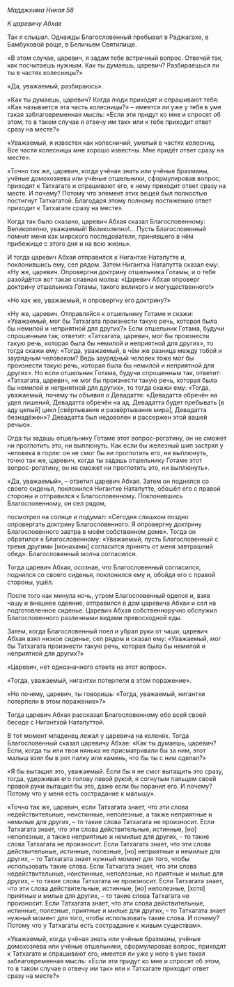 *Мадджхима Никая 58*

*К царевичу Абхае*

Так я слышал\. Однажды Благословенный пребывал в Раджагахе, в Бамбуковой роще, в Беличьем Святилище\.

«В этом случае, царевич, я задам тебе встречный вопрос\. Отвечай так, как посчитаешь нужным\. Как ты думаешь, царевич? Разбираешься ли ты в частях колесницы?»

«Да, уважаемый, разбираюсь»\.

«Как ты думаешь, царевич? Когда люди приходят и спрашивают тебя: «Как называется эта часть колесницы?» – имеется ли уже у тебя в уме такая заблаговременная мысль: «Если эти придут ко мне и спросят об этом, то в таком случае я отвечу им так» или к тебе приходит ответ сразу на месте?»

«Уважаемый, я известен как колесничий, умелый в частях колесниц\. Все части колесницы мне хорошо известны\. Мне придёт ответ сразу на месте»\.

«Точно так же, царевич, когда учёная знать или учёные брахманы, учёные домохозяева или учёные отшельники, сформулировав вопрос, приходят к Татхагате и спрашивают его, к нему приходит ответ сразу на месте\. И почему? Потому что элемент этих вещей был полностью постигнут Татхагатой\. Благодаря этому полному постижению ответ приходит к Татхагате сразу на месте»\.

Когда так было сказано, царевич Абхая сказал Благословенному: Великолепно, уважаемый\! Великолепно\!… Пусть Благословенный помнит меня как мирского последователя, принявшего в нём прибежище с этого дня и на всю жизнь»\.

И тогда царевич Абхая отправился к Нигантхе Натапутте и, поклонившись ему, сел рядом\. Затем Нигантха Натапутта сказал ему: «Ну же, царевич\. Опровергни доктрину отшельника Готамы, и о тебе разойдётся вот такая славная молва: «Царевич Абхая опроверг доктрину отшельника Готамы, такого великого и могущественного\!»

«Но как же, уважаемый, я опровергну его доктрину?»

«Ну же, царевич\. Отправляйся к отшельнику Готаме и скажи: «Уважаемый, мог бы Татхагата произнести такую речь, которая была бы немилой и неприятной для других?» Если отшельник Готама, будучи спрошенным так, ответит: «Татхагата, царевич, мог бы произнести такую речь, которая была бы немилой и неприятной для других», то тогда скажи ему: «Тогда, уважаемый, в чём же разница между тобой и заурядным человеком? Ведь заурядный человек тоже мог бы произнести такую речь, которая была бы немилой и неприятной для других»\. Но если отшельник Готама, будучи спрошенным так, ответит: «Татхагата, царевич, не мог бы произнести такую речь, которая была бы немилой и неприятной для других», то тогда скажи ему: «Тогда, уважаемый, почему ты объявил о Девадатте: «Девадатта обречён на удел лишений, Девадатта обречён на ад, Девадатта будет пребывать \[в аду целый\] цикл \[свёртывания и развёртывания мира\], Девадатта безнадёжен»? Девадатта был недоволен и рассержен этой вашей речью»\.

Огда ты задашь отшельнику Готаме этот вопрос\-рогатину, он не сможет ни проглотить это, ни выплюнуть\. Как если бы железный шип застрял у человека в горле: он не смог бы ни проглотить его, ни выплюнуть, точно так же, царевич, когда ты задашь отшельнику Готаме этот вопрос\-рогатину, он не сможет ни проглотить это, ни выплюнуть»\. 

«Да, уважаемый», – ответил царевич Абхая\. Затем он поднялся со своего сиденья, поклонился Нигантхе Натапутте, обошёл его с правой стороны и отправился к Благословенному\. Поклонившись Благословенному, он сел рядом,

посмотрел на солнце и подумал: «Сегодня слишком поздно опровергать доктрину Благословенного\. Я опровергну доктрину Благословенного завтра в моём собственном доме»\. Тогда он обратился к Благословенному: «Уважаемый, пусть Благословенный с тремя другими \[монахами\] согласится принять от меня завтрашний обед»\. Благословенный молча согласился\.

Тогда царевич Абхая, осознав, что Благословенный согласился, поднялся со своего сиденья, поклонился ему и, обойдя его с правой стороны, ушёл\.

После того как минула ночь, утром Благословенный оделся и, взяв чашу и внешнее одеяние, отправился в дом царевича Абхаи и сел на подготовленное сиденье\. Царевич Абхая собственноручно обслужил Благословенного различными видами превосходной еды\.

Затем, когда Благословенный поел и убрал руки от чаши, царевич Абхая взял низкое сиденье, сел рядом и сказал ему: «Уважаемый, мог бы Татхагата произнести такую речь, которая была бы немилой и неприятной для других?»

«Царевич, нет однозначного ответа на этот вопрос»\.

«Тогда, уважаемый, нигантхи потерпели в этом поражение»\.

«Но почему, царевич, ты говоришь: «Тогда, уважаемый, нигантхи потерпели в этом поражение»?»

Тогда царевич Абхая рассказал Благословенному обо всей своей беседе с Нигантхой Натапуттой\.                   

В тот момент младенец лежал у царевича на коленях\. Тогда Благословенный сказал царевичу Абхае: «Как ты думаешь, царевич? Если, когда ты или твоя нянька не присматривали бы за ним, этот малыш взял бы в рот палку или камень, что бы ты с ним сделал?»

«Я бы вытащил это, уважаемый\. Если бы я не смог вытащить это сразу, тогда, удерживая его голову левой рукой, я согнутым пальцем своей правой руки вытащил бы это, даже если бы поранил его\. И почему? Потому что у меня есть сострадание к малышу»\.

«Точно так же, царевич, если Татхагата знает, что эти слова недействительные, неистинные, неполезные, а также неприятные и немилые для других, – то такие слова Татхагата не произносит\. Если Татхагата знает, что эти слова действительные, истинные, \[но\] неполезные, а также неприятные и немилые для других, – то такие слова Татхагата не произносит\. Если Татхагата знает, что эти слова действительные, истинные, полезные, \[но\] неприятные и немилые для других, – то Татхагата знает нужный момент для того, чтобы использовать такие слова\. Если Татхагата знает, что эти слова недействительные, неистинные, неполезные, но приятные и милые для других, – то такие слова Татхагата не произносит\. Если Татхагата знает, что эти слова действительные, истинные, \[но\] неполезные, \[хотя\] приятные и милые для других, – то такие слова Татхагата не произносит\. Если Татхагата знает, что эти слова действительные, истинные, полезные, приятные и милые для других, – то Татхагата знает нужный момент для того, чтобы использовать такие слова\. И почему? Потому что у Татхагаты есть сострадание к живым существам»\.

«Уважаемый, когда учёная знать или учёные брахманы, учёные домохозяева или учёные отшельники, сформулировав вопрос, приходят к Татхагате и спрашивают его, имеется ли уже у него в уме такая заблаговременная мысль: «Если эти придут ко мне и спросят об этом, то в таком случае я отвечу им так» или к Татхагате приходит ответ сразу на месте?»
